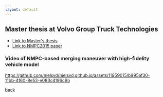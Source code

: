 ```yaml
---
layout: default
---
```


## Master thesis at Volvo Group Truck Technologies

* [Link to Master's thesis](https://repository.tudelft.nl/islandora/object/uuid:5434052d-b939-4544-92df-ab584b5367d7/datastream/OBJ/download)
* [Link to NMPC2015 paper](https://www.sciencedirect.com/science/article/pii/S2405896315025446)

### Video of NMPC-based merging maneuver with high-fidelity vehicle model
https://github.com/nielsvd/nielsvd.github.io/assets/11959015/b995af30-11bb-4160-8e53-e083c4196c9b

[back](./)
